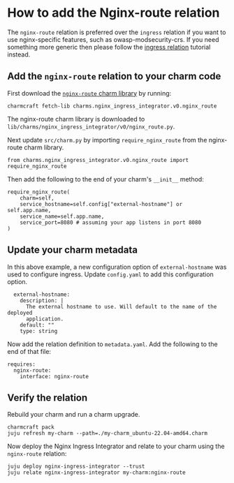 # How to add the Nginx-route relation

The `nginx-route` relation is preferred over the `ingress` relation if you want to use nginx-specific features, such as owasp-modsecurity-crs. If you need
something more generic then please follow the [ingress relation](https://charmhub.io/nginx-ingress-integrator/docs/add-the-ingress-relation) tutorial instead.

## Add the `nginx-route` relation to your charm code

First download the [`nginx-route` charm library](https://charmhub.io/nginx-ingress-integrator/libraries/nginx_route)
by running:

```
charmcraft fetch-lib charms.nginx_ingress_integrator.v0.nginx_route
```

The nginx-route charm library is downloaded to `lib/charms/nginx_ingress_integrator/v0/nginx_route.py`.

Next update `src/charm.py` by importing `require_nginx_route` from the 
nginx-route charm library.

```
from charms.nginx_ingress_integrator.v0.nginx_route import require_nginx_route
```

Then add the following to the end of your charm's `__init__` method:

```
require_nginx_route(
    charm=self,
    service_hostname=self.config["external-hostname"] or self.app.name,
    service_name=self.app.name,
    service_port=8080 # assuming your app listens in port 8080
)
```

## Update your charm metadata

In this above example, a new configuration option of `external-hostname`
was used to configure ingress. Update `config.yaml` to add this
configuration option.

```
  external-hostname:
    description: |
      The external hostname to use. Will default to the name of the deployed
      application.
    default: ""
    type: string
```

Now add the relation definition to `metadata.yaml`. Add the following to the end of that file:

```
requires:
  nginx-route:
    interface: nginx-route
```

## Verify the relation

Rebuild your charm and run a charm upgrade.

```
charmcraft pack
juju refresh my-charm --path=./my-charm_ubuntu-22.04-amd64.charm
```

Now deploy the Nginx Ingress Integrator and relate to your 
charm using the `nginx-route` relation:

```
juju deploy nginx-ingress-integrator --trust
juju relate nginx-ingress-integrator my-charm:nginx-route
```

